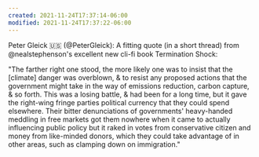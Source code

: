 ```yaml
---
created: 2021-11-24T17:37:14-06:00
modified: 2021-11-24T17:37:22-06:00
---
```


Peter Gleick 🇺🇸 (@PeterGleick): A fitting quote (in a short thread) from @nealstephenson's excellent new cli-fi book Termination Shock:

"The farther right one stood, the more likely one was to insist that the [climate] danger was overblown, & to resist any proposed actions that the government might take in the way of emissions reduction, carbon capture, & so forth. This was a losing battle, & had been for a long time, but it gave the right-wing fringe parties political currency that they could spend elsewhere. Their bitter denunciations of governments' heavy-handed meddling in free markets got them nowhere when it came to actually influencing public policy but it raked in votes from conservative citizen and money from like-minded donors, which they could take advantage of in other areas, such as clamping
down on immigration."  


